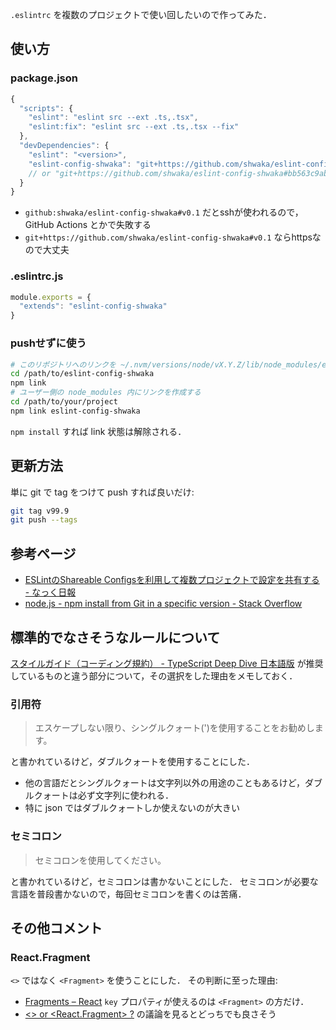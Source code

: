 `.eslintrc` を複数のプロジェクトで使い回したいので作ってみた．

## 使い方
### package.json
```js
{
  "scripts": {
    "eslint": "eslint src --ext .ts,.tsx",
    "eslint:fix": "eslint src --ext .ts,.tsx --fix"
  },
  "devDependencies": {
    "eslint": "<version>",
    "eslint-config-shwaka": "git+https://github.com/shwaka/eslint-config-shwaka#v0.1"
    // or "git+https://github.com/shwaka/eslint-config-shwaka#bb563c9abb6d890060c1b96b4d20c7e0cfb59b60"
  }
}
```

- `github:shwaka/eslint-config-shwaka#v0.1` だとsshが使われるので，GitHub Actions とかで失敗する
- `git+https://github.com/shwaka/eslint-config-shwaka#v0.1` ならhttpsなので大丈夫

### .eslintrc.js
```js
module.exports = {
  "extends": "eslint-config-shwaka"
}
```

### pushせずに使う
```bash
# このリポジトリへのリンクを ~/.nvm/versions/node/vX.Y.Z/lib/node_modules/eslint-config-shwaka に作成
cd /path/to/eslint-config-shwaka
npm link
# ユーザー側の node_modules 内にリンクを作成する
cd /path/to/your/project
npm link eslint-config-shwaka
```

`npm install` すれば link 状態は解除される．

## 更新方法
単に git で tag をつけて push すれば良いだけ:
```bash
git tag v99.9
git push --tags
```

## 参考ページ
- [ESLintのShareable Configsを利用して複数プロジェクトで設定を共有する - なっく日報](https://yukidarake.hateblo.jp/entry/2015/09/15/210521)
- [node.js - npm install from Git in a specific version - Stack Overflow](https://stackoverflow.com/questions/14187956/npm-install-from-git-in-a-specific-version)

## 標準的でなさそうなルールについて
[スタイルガイド（コーディング規約） - TypeScript Deep Dive 日本語版](https://typescript-jp.gitbook.io/deep-dive/styleguide) が推奨しているものと違う部分について，その選択をした理由をメモしておく．

### 引用符
> エスケープしない限り、シングルクォート(')を使用することをお勧めします。

と書かれているけど，ダブルクォートを使用することにした．

- 他の言語だとシングルクォートは文字列以外の用途のこともあるけど，ダブルクォートは必ず文字列に使われる．
- 特に json ではダブルクォートしか使えないのが大きい

### セミコロン
> セミコロンを使用してください。

と書かれているけど，セミコロンは書かないことにした．
セミコロンが必要な言語を普段書かないので，毎回セミコロンを書くのは苦痛．

## その他コメント
### React.Fragment
`<>` ではなく `<Fragment>` を使うことにした．
その判断に至った理由:

- [Fragments – React](https://reactjs.org/docs/fragments.html#keyed-fragments) `key` プロパティが使えるのは `<Fragment>` の方だけ．
- [<> or <React.Fragment> ?](https://www.reddit.com/r/reactjs/comments/9yy3f4/or_reactfragment/) の議論を見るとどっちでも良さそう
